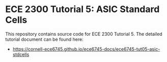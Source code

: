 
ECE 2300 Tutorial 5: ASIC Standard Cells
==========================================================================

This repository contains source code for ECE 2300 Tutorial 5. The
detailed tutorial document can be found here:

 - https://cornell-ece6745.github.io/ece6745-docs/ece6745-tut05-asic-stdcells


